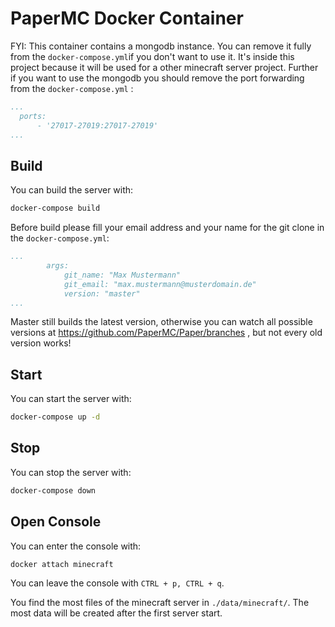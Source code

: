 # PaperMC Docker Container
FYI: This container contains a mongodb instance. You can remove it fully from the `docker-compose.yml`if you don't want to use it. It's inside this project because it will be used for a other minecraft server project. Further if you want to use the mongodb you should remove the port forwarding from the `docker-compose.yml` : 
```yml
...
  ports:
      - '27017-27019:27017-27019'
...
```

## Build
You can build the server with:
```bash
docker-compose build
```
Before build please fill your email address and your name for the git clone in the `docker-compose.yml`:
```yml
...
        args:
            git_name: "Max Mustermann"
            git_email: "max.mustermann@musterdomain.de"
            version: "master"
...
```
Master still builds the latest version, otherwise you can watch all possible versions at https://github.com/PaperMC/Paper/branches
, but not every old version works!

## Start
You can start the server with:
```bash
docker-compose up -d
```

## Stop
You can stop the server with:
```bash
docker-compose down
```

## Open Console
You can enter the console with:
```bash
docker attach minecraft
```

You can leave the console with
`CTRL + p, CTRL + q`.

You find the most files of the minecraft server in `./data/minecraft/`. The most data will be created after the first server start.
